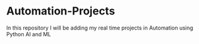 # Automation-Projects
In this repository I will be adding my real time projects in Automation using Python AI and ML
